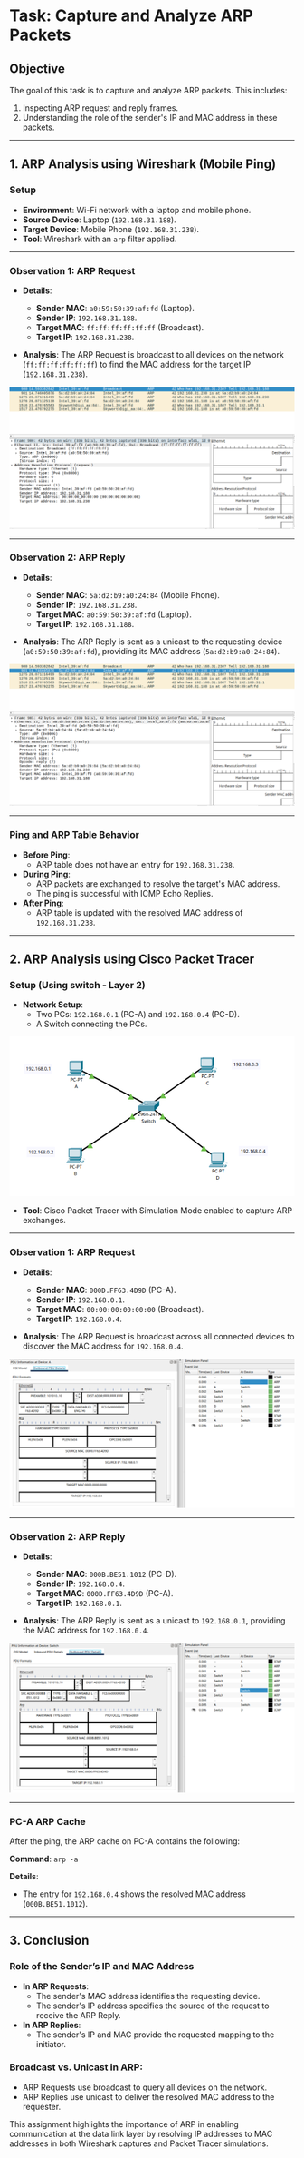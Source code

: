 # **Task: Capture and Analyze ARP Packets**

## **Objective**
The goal of this task is to capture and analyze ARP packets. This includes:
1. Inspecting ARP request and reply frames.
2. Understanding the role of the sender's IP and MAC address in these packets.

---

## **1. ARP Analysis using Wireshark (Mobile Ping)**

### **Setup**
- **Environment**: Wi-Fi network with a laptop and mobile phone.
- **Source Device**: Laptop (`192.168.31.188`).
- **Target Device**: Mobile Phone (`192.168.31.238`).
- **Tool**: Wireshark with an `arp` filter applied.

---

### **Observation 1: ARP Request**

- **Details**:
  - **Sender MAC**: `a0:59:50:39:af:fd` (Laptop).
  - **Sender IP**: `192.168.31.188`.
  - **Target MAC**: `ff:ff:ff:ff:ff:ff` (Broadcast).
  - **Target IP**: `192.168.31.238`.

- **Analysis**:
  The ARP Request is broadcast to all devices on the network (`ff:ff:ff:ff:ff:ff`) to find the MAC address for the target IP (`192.168.31.238`).

![ARP request](images/ARP%20request.png)

---

### **Observation 2: ARP Reply**

- **Details**:
  - **Sender MAC**: `5a:d2:b9:a0:24:84` (Mobile Phone).
  - **Sender IP**: `192.168.31.238`.
  - **Target MAC**: `a0:59:50:39:af:fd` (Laptop).
  - **Target IP**: `192.168.31.188`.

- **Analysis**:
  The ARP Reply is sent as a unicast to the requesting device (`a0:59:50:39:af:fd`), providing its MAC address (`5a:d2:b9:a0:24:84`).

![ARP reply](images/ARP%20reply.png)

---

### **Ping and ARP Table Behavior**

- **Before Ping**:
  - ARP table does not have an entry for `192.168.31.238`.
- **During Ping**:
  - ARP packets are exchanged to resolve the target's MAC address.
  - The ping is successful with ICMP Echo Replies.
- **After Ping**:
  - ARP table is updated with the resolved MAC address of `192.168.31.238`.

---

## **2. ARP Analysis using Cisco Packet Tracer**

### **Setup (Using switch - Layer 2)**
- **Network Setup**:
  - Two PCs: `192.168.0.1` (PC-A) and `192.168.0.4` (PC-D).
  - A Switch connecting the PCs.

![Setup](images/1.%20Setup.png)

- **Tool**: Cisco Packet Tracer with Simulation Mode enabled to capture ARP exchanges.

---

### **Observation 1: ARP Request**

- **Details**:
  - **Sender MAC**: `000D.FF63.4D9D` (PC-A).
  - **Sender IP**: `192.168.0.1`.
  - **Target MAC**: `00:00:00:00:00:00` (Broadcast).
  - **Target IP**: `192.168.0.4`.

- **Analysis**:
  The ARP Request is broadcast across all connected devices to discover the MAC address for `192.168.0.4`.

![ARP request](images/2.%20ARP%20request.png)

---

### **Observation 2: ARP Reply**

- **Details**:
  - **Sender MAC**: `000B.BE51.1012` (PC-D).
  - **Sender IP**: `192.168.0.4`.
  - **Target MAC**: `000D.FF63.4D9D` (PC-A).
  - **Target IP**: `192.168.0.1`.

- **Analysis**:
  The ARP Reply is sent as a unicast to `192.168.0.1`, providing the MAC address for `192.168.0.4`.

![ARP reply](images/3.%20ARP%20reply.png)

---

### **PC-A ARP Cache**
After the ping, the ARP cache on PC-A contains the following:

**Command**: `arp -a`

**Details**:
- The entry for `192.168.0.4` shows the resolved MAC address (`000B.BE51.1012`).

---

## **3. Conclusion**

### **Role of the Sender’s IP and MAC Address**
- **In ARP Requests**:
  - The sender's MAC address identifies the requesting device.
  - The sender's IP address specifies the source of the request to receive the ARP Reply.
- **In ARP Replies**:
  - The sender's IP and MAC provide the requested mapping to the initiator.

### **Broadcast vs. Unicast in ARP**:
- ARP Requests use broadcast to query all devices on the network.
- ARP Replies use unicast to deliver the resolved MAC address to the requester.

This assignment highlights the importance of ARP in enabling communication at the data link layer by resolving IP addresses to MAC addresses in both Wireshark captures and Packet Tracer simulations.
